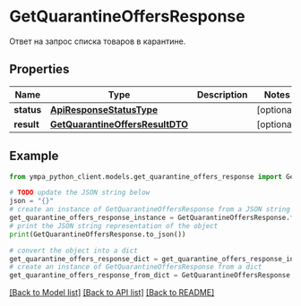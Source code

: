 # GetQuarantineOffersResponse

Ответ на запрос списка товаров в карантине.

## Properties

Name | Type | Description | Notes
------------ | ------------- | ------------- | -------------
**status** | [**ApiResponseStatusType**](ApiResponseStatusType.md) |  | [optional] 
**result** | [**GetQuarantineOffersResultDTO**](GetQuarantineOffersResultDTO.md) |  | [optional] 

## Example

```python
from ympa_python_client.models.get_quarantine_offers_response import GetQuarantineOffersResponse

# TODO update the JSON string below
json = "{}"
# create an instance of GetQuarantineOffersResponse from a JSON string
get_quarantine_offers_response_instance = GetQuarantineOffersResponse.from_json(json)
# print the JSON string representation of the object
print(GetQuarantineOffersResponse.to_json())

# convert the object into a dict
get_quarantine_offers_response_dict = get_quarantine_offers_response_instance.to_dict()
# create an instance of GetQuarantineOffersResponse from a dict
get_quarantine_offers_response_from_dict = GetQuarantineOffersResponse.from_dict(get_quarantine_offers_response_dict)
```
[[Back to Model list]](../README.md#documentation-for-models) [[Back to API list]](../README.md#documentation-for-api-endpoints) [[Back to README]](../README.md)


